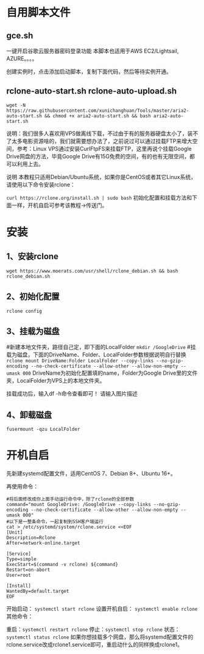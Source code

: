 # 自用脚本文件

## gce.sh
一键开启谷歌云服务器密码登录功能
本脚本也适用于AWS EC2/Lightsail, AZURE。。。。

创建实例时，点击添加启动脚本，复制下面代码，然后等待实例开通。


## rclone-auto-start.sh rclone-auto-upload.sh
```
wget -N https://raw.githubusercontent.com/xunichanghuan/Tools/master/aria2-auto-start.sh && chmod +x aria2-auto-start.sh && bash aria2-auto-start.sh
```

说明：我们很多人喜欢用VPS做离线下载，不过由于有的服务器硬盘太小了，装不了太多电影资源啥的，我们就需要想办法了，之前说过可以通过挂载FTP来增大空间，参考：Linux VPS通过安装CurlFtpFS来挂载FTP，这里再说个挂载Google Drive网盘的方法，毕竟Google Drive有15G免费的空间，有的也有无限空间，都可以利用上去。

说明
本教程只适用Debian/Ubuntu系统，如果你是CentOS或者其它Linux系统，请使用以下命令安装rclone：

```curl https://rclone.org/install.sh | sudo bash```
初始化配置和挂载方法和下面一样，开机自启可参考该教程→传送门。

# 安装
## 1、安装rclone

```wget https://www.moerats.com/usr/shell/rclone_debian.sh && bash rclone_debian.sh```
## 2、初始化配置

```rclone config```

## 3、挂载为磁盘

#新建本地文件夹，路径自己定，即下面的LocalFolder
```mkdir /GoogleDrive```
#挂载为磁盘，下面的DriveName、Folder、LocalFolder参数根据说明自行替换
```rclone mount DriveName:Folder LocalFolder --copy-links --no-gzip-encoding --no-check-certificate --allow-other --allow-non-empty --umask 000```
DriveName为初始化配置填的name，Folder为Google Drive里的文件夹，LocalFolder为VPS上的本地文件夹。

挂载成功后，输入df -h命令查看即可！
请输入图片描述
## 4、卸载磁盘

```fusermount -qzu LocalFolder```
# 开机自启
先新建systemd配置文件，适用CentOS 7、Debian 8+、Ubuntu 16+。

再使用命令：
```
#将后面修改成你上面手动运行命令中，除了rclone的全部参数
command="mount GoogleDrive: /GoogleDrive --copy-links --no-gzip-encoding --no-check-certificate --allow-other --allow-non-empty --umask 000"
#以下是一整条命令，一起复制到SSH客户端运行
cat > /etc/systemd/system/rclone.service <<EOF
[Unit]
Description=Rclone
After=network-online.target

[Service]
Type=simple
ExecStart=$(command -v rclone) ${command}
Restart=on-abort
User=root

[Install]
WantedBy=default.target
EOF
```
开始启动：
```systemctl start rclone```
设置开机自启：
```systemctl enable rclone```
其他命令：

重启：```systemctl restart rclone```
停止：```systemctl stop rclone```
状态：```systemctl status rclone```
如果你想挂载多个网盘，那么将systemd配置文件的rclone.service改成rclone1.service即可，重启动什么的同样换成rclone1。
